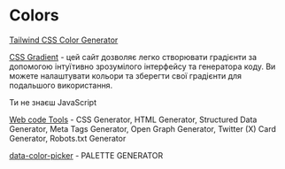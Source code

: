 # Colors

[Tailwind CSS Color Generator](https://uicolors.app/create)

[CSS Gradient](https://cssgradient.io/) - цей сайт дозволяє легко створювати градієнти за допомогою інтуїтивно зрозумілого інтерфейсу та генератора коду. Ви можете налаштувати кольори та зберегти свої градієнти для подальшого використання.

Ти не знаєш JavaScript

[Web code Tools](https://webcode.tools/) - CSS Generator, HTML Generator, Structured Data Generator, Meta Tags Generator, Open Graph Generator, Twitter (X) Card Generator, Robots.txt Generator

[data-color-picker](https://www.learnui.design/tools/data-color-picker.html) - PALETTE GENERATOR
